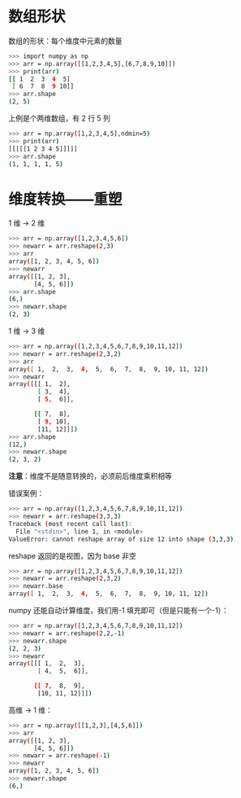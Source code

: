 # 数组形状

数组的形状：每个维度中元素的数量

```bash
>>> import numpy as np
>>> arr = np.array([[1,2,3,4,5],[6,7,8,9,10]])
>>> print(arr)
[[ 1  2  3  4  5]
 [ 6  7  8  9 10]]
>>> arr.shape
(2, 5)
```

上例是个两维数组，有 2 行 5 列

```bash
>>> arr = np.array([1,2,3,4,5],ndmin=5)
>>> print(arr)
[[[[[1 2 3 4 5]]]]]
>>> arr.shape
(1, 1, 1, 1, 5)
```

# 维度转换——重塑

1 维 -> 2 维

```bash
>>> arr = np.array([1,2,3,4,5,6])
>>> newarr = arr.reshape(2,3)
>>> arr
array([1, 2, 3, 4, 5, 6])
>>> newarr
array([[1, 2, 3],
       [4, 5, 6]])
>>> arr.shape
(6,)
>>> newarr.shape
(2, 3)
```

1 维 -> 3 维

```bash
>>> arr = np.array([1,2,3,4,5,6,7,8,9,10,11,12])
>>> newarr = arr.reshape(2,3,2)
>>> arr
array([ 1,  2,  3,  4,  5,  6,  7,  8,  9, 10, 11, 12])
>>> newarr
array([[[ 1,  2],
        [ 3,  4],
        [ 5,  6]],

       [[ 7,  8],
        [ 9, 10],
        [11, 12]]])
>>> arr.shape
(12,)
>>> newarr.shape
(2, 3, 2)
```

**注意**：维度不是随意转换的，必须前后维度乘积相等

错误案例：

```bash
>>> arr = np.array([1,2,3,4,5,6,7,8,9,10,11,12])
>>> newarr = arr.reshape(3,3,3)
Traceback (most recent call last):
  File "<stdin>", line 1, in <module>
ValueError: cannot reshape array of size 12 into shape (3,3,3)
```

reshape 返回的是视图，因为 base 非空

```bash
>>> arr = np.array([1,2,3,4,5,6,7,8,9,10,11,12])
>>> newarr = arr.reshape(2,3,2)
>>> newarr.base
array([ 1,  2,  3,  4,  5,  6,  7,  8,  9, 10, 11, 12])
```

numpy 还能自动计算维度，我们用-1 填充即可（但是只能有一个-1）：

```bash
>>> arr = np.array([1,2,3,4,5,6,7,8,9,10,11,12])
>>> newarr = arr.reshape(2,2,-1)
>>> newarr.shape
(2, 2, 3)
>>> newarr
array([[[ 1,  2,  3],
        [ 4,  5,  6]],

       [[ 7,  8,  9],
        [10, 11, 12]]])
```

高维 -> 1 维：

```bash
>>> arr = np.array([[1,2,3],[4,5,6]])
>>> arr
array([[1, 2, 3],
       [4, 5, 6]])
>>> newarr = arr.reshape(-1)
>>> newarr
array([1, 2, 3, 4, 5, 6])
>>> newarr.shape
(6,)
```
